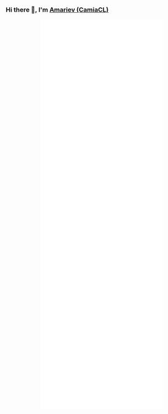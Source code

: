 <!-- <h3 align="center"> -->
  ### Hi there 👋, I'm [Amariev (CamiaCL)](https://github.com/CamiaCL)

<p align="center">
  <a href="https://github.com/lowlighter/metrics">
    <img src="./github-metrics.svg">
  </a>
</p> 
